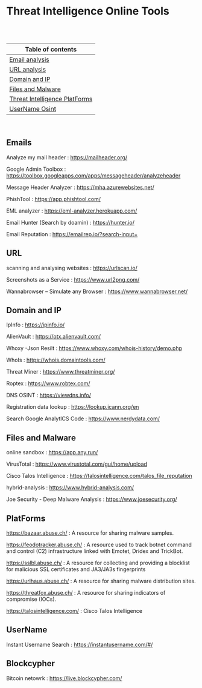 



# Threat Intelligence Online Tools

<br> <br>

| Table of contents |
| ----------------- |
| [Email analysis](https://github.com/ahmed-kamal-el-maghraby/Threat-Intelligence-Notes/blob/main/OSINT%20Tools.md#emails) |
| [URL analysis](https://github.com/ahmed-kamal-el-maghraby/Threat-Intelligence-Notes/blob/main/OSINT%20Tools.md#url) |
| [Domain and IP](https://github.com/ahmed-kamal-el-maghraby/Threat-Intelligence-Notes/blob/main/OSINT%20Tools.md#domain-and-ip) |
| [Files and Malware](https://github.com/ahmed-kamal-el-maghraby/Threat-Intelligence-Notes/blob/main/OSINT%20Tools.md#files-and-malware) |
| [Threat Intelligence PlatForms](https://github.com/ahmed-kamal-el-maghraby/Threat-Intelligence-Notes/blob/main/OSINT%20Tools.md#platforms) |
| [UserName Osint](https://github.com/ahmed-kamal-el-maghraby/Threat-Intelligence-Notes/blob/main/OSINT%20Tools.md#username) |

 <br>
 
## Emails

Analyze my mail header : https://mailheader.org/

Google Admin Toolbox : https://toolbox.googleapps.com/apps/messageheader/analyzeheader
 
Message Header Analyzer : https://mha.azurewebsites.net/

PhishTool : https://app.phishtool.com/

EML analyzer : https://eml-analyzer.herokuapp.com/

Email Hunter (Search by doamin) : https://hunter.io/

Email Reputation : https://emailrep.io/?search-input=


## URL

scanning and analysing websites : https://urlscan.io/

Screenshots as a Service : https://www.url2png.com/

 Wannabrowser – Simulate any Browser : https://www.wannabrowser.net/




## Domain and IP

IpInfo : https://ipinfo.io/

AlienVault : https://otx.alienvault.com/

Whoxy -Json Resilt : https://www.whoxy.com/whois-history/demo.php

WhoIs : https://whois.domaintools.com/

Threat Miner : https://www.threatminer.org/

Roptex : https://www.robtex.com/

DNS OSINT : https://viewdns.info/

Registration data lookup : https://lookup.icann.org/en

Search Google AnalytICS Code : https://www.nerdydata.com/

## Files and Malware

online sandbox : https://app.any.run/

VirusTotal : https://www.virustotal.com/gui/home/upload

Cisco Talos Intelligence : https://talosintelligence.com/talos_file_reputation

hybrid-analysis : https://www.hybrid-analysis.com/

Joe Security - Deep Malware Analysis : https://www.joesecurity.org/




## PlatForms


https://bazaar.abuse.ch/ :  A resource for sharing malware samples.

https://feodotracker.abuse.ch/ : A resource used to track botnet command and control (C2) infrastructure linked with Emotet, Dridex and TrickBot.

 https://sslbl.abuse.ch/ : A resource for collecting and providing a blocklist for malicious SSL certificates and JA3/JA3s fingerprints

https://urlhaus.abuse.ch/ : A resource for sharing malware distribution sites.

https://threatfox.abuse.ch/ : A resource for sharing indicators of compromise (IOCs).

https://talosintelligence.com/ : Cisco Talos Intelligence





## UserName

Instant Username Search : https://instantusername.com/#/

## Blockcypher

Bitcoin netowrk : https://live.blockcypher.com/

